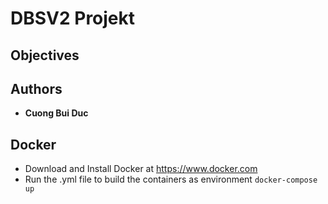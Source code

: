 # DBSV2 Projekt

## Objectives

## Authors

- **Cuong Bui Duc**

## Docker

- Download and Install Docker at https://www.docker.com
- Run the .yml file to build the containers as environment
  `docker-compose up`
